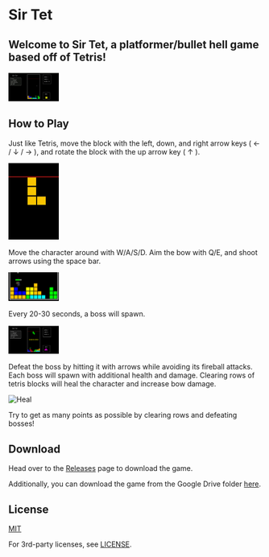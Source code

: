 # Sir Tet

## Welcome to Sir Tet, a platformer/bullet hell game based off of Tetris!

<img src="/res/gameplay.gif" alt="Gameplay" width="100"/>

## How to Play

Just like Tetris, move the block with the left, down, and right arrow keys ( ← / ↓ / → ), and rotate the block with the up arrow key ( ↑ ).

<img src="/res/rotate.gif" alt="Rotate" width="100"/>

Move the character around with W/A/S/D. Aim the bow with Q/E, and shoot arrows using the space bar.

<img src="/res/move.gif" alt="Move" width="100"/>

Every 20-30 seconds, a boss will spawn. 

<img src="/res/boss-incoming.png" alt="Incoming" width="100"/>

Defeat the boss by hitting it with arrows while avoiding its fireball attacks. Each boss will spawn with additional health and damage. Clearing rows of tetris blocks will heal the character and increase bow damage.

<img src="/res/heal.png" alt="Heal" width="100"/>

Try to get as many points as possible by clearing rows and defeating bosses!

## Download

Head over to the [Releases](https://github.com/namskram/sir-tet/releases/) page to download the game.

Additionally, you can download the game from the Google Drive folder [here](https://drive.google.com/drive/folders/1HNwLYYYA29yaI0z5L4eqwYh9BWCHkjzR).

## License

[MIT](https://opensource.org/license/MIT)

For 3rd-party licenses, see [LICENSE](LICENSE.md).
